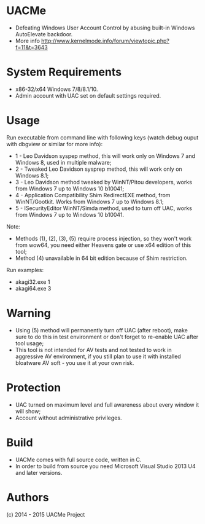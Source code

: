 # UACMe
* Defeating Windows User Account Control by abusing built-in Windows AutoElevate backdoor.
* More info http://www.kernelmode.info/forum/viewtopic.php?f=11&t=3643

# System Requirements

* x86-32/x64 Windows 7/8/8.1/10.
* Admin account with UAC set on default settings required.

# Usage

Run executable from command line with following keys (watch debug ouput with dbgview or similar for more info):
* 1 - Leo Davidson syspep method, this will work only on Windows 7 and Windows 8, used in multiple malware;
* 2 - Tweaked Leo Davidson sysprep method, this will work only on Windows 8.1;
* 3 - Leo Davidson method tweaked by WinNT/Pitou developers, works from Windows 7 up to Windows 10 b10041;
* 4 - Application Compatibility Shim RedirectEXE method, from WinNT/Gootkit. Works from Windows 7 up to Windows 8.1;
* 5 - ISecurityEditor WinNT/Simda method, used to turn off UAC, works from Windows 7 up to Windows 10 b10041.

Note:
* Methods (1), (2), (3), (5) require process injection, so they won't work from wow64, you need either Heavens gate or use x64 edition of this tool;
* Method (4) unavailable in 64 bit edition because of Shim restriction.

Run examples:
* akagi32.exe 1
* akagi64.exe 3

# Warning
* Using (5) method will permanently turn off UAC (after reboot), make sure to do this in test environment or don't forget to re-enable UAC after tool usage;
* This tool is not intended for AV tests and not tested to work in aggressive AV environment, if you still plan to use it with installed bloatware AV soft - you use it at your own risk.

# Protection
* UAC turned on maximum level and full awareness about every window it will show;
* Account without administrative privileges.

# Build 

* UACMe comes with full source code, written in C.
* In order to build from source you need Microsoft Visual Studio 2013 U4 and later versions.
 
# Authors

(c) 2014 - 2015 UACMe Project
